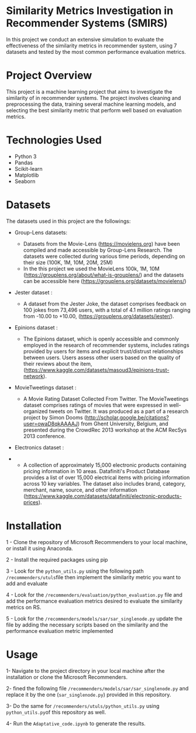 # Similarity Metrics Investigation in Recommender Systems (SMIRS)
In this project we conduct an extensive simulation to evaluate the effectiveness of the similarity metrics in recommender system, using 7 datasets and tested by the most common performance evaluation metrics.

# Project Overview
This project is a machine learning project that aims to investigate the similarity of in recommender systems. The project involves cleaning and preprocessing the data, training several machine learning models, and selecting the best similarity metric that perform well based on evaluation metrics.

# Technologies Used
  - Python 3
  - Pandas
  - Scikit-learn
  - Matplotlib
  - Seaborn
 
# Datasets
The datasets used in this project are the followings:
  - Group-Lens datasets: 
    - Datasets from the Movie-Lens (https://movielens.org) have been compiled and made accessible by Group-Lens Research. The datasets were collected during various time periods, depending on their size (100K, 1M, 10M, 20M, 25M)
    - In the this project we used the MovieLens 100k, 1M, 10M (https://grouplens.org/about/what-is-grouplens/) and the datasets can be accessible here (https://grouplens.org/datasets/movielens/)

  - Jester dataset : 
    - A dataset from the Jester Joke, the dataset comprises feedback on 100 jokes from 73,496 users, with a total of 4.1 million ratings ranging from -10.00 to +10.00, (https://grouplens.org/datasets/jester/).

  - Epinions dataset : 
    - The Epinions dataset, which is openly accessible and commonly employed in the research of recommender systems, includes ratings provided by users for items and explicit trust/distrust relationships between users. Users assess other users based on the quality of their reviews about the item, (https://www.kaggle.com/datasets/masoud3/epinions-trust-network).
    
  - MovieTweetings dataset : 
    - A Movie Rating Dataset Collected From Twitter. The MovieTweetings dataset comprises ratings of movies that were expressed in well-organized tweets on Twitter. It was produced as a part of a research project by Simon Dooms (http://scholar.google.be/citations?user=owaD8qkAAAAJ) from Ghent University, Belgium, and presented during the CrowdRec 2013 workshop at the ACM RecSys 2013 conference.
    
  - Electronics dataset : 
  -   - A collection of approximately 15,000 electronic products containing pricing information in 10 areas. Datafiniti's Product Database provides a list of over 15,000 electrical items with pricing information across 10 key variables. The dataset also includes brand, category, merchant, name, source, and other information (https://www.kaggle.com/datasets/datafiniti/electronic-products-prices).

# Installation
  1 - Clone the repository of Microsoft Recommenders to your local machine, or install it using Anaconda.
  
  2 - Install the required packages using pip
  
  3 - Look for the `python_utils.py` using the following path `/recommenders/utuls`file then implement the similarity metric you want to add and evaluate
  
  4 - Look for the `/recommenders/evaluation/python_evaluation.py` file and add the  performance evaluation metrics desired to evaluate the similarity metrics on RS. 
  
  5 - Look for the `/recommenders/models/sar/sar_singlenode.py` update the file by adding the necessary scripts based on the similarity and the performance evaluation metric implemented

# Usage
  
  1- Navigate to the project directory in your local machine after the installation or clone the Microsoft Recommenders.
  
  2- fined the following file `/recommenders/models/sar/sar_singlenode.py` and replace it by the one (`sar_singlenode.py`) provided in this repository.
  
  3- Do the same for `/recommenders/utuls/python_utils.py` using `python_utils.py`of this repository as well.
  
  4- Run the `Adaptative_code.ipynb` to generate the results.
  
